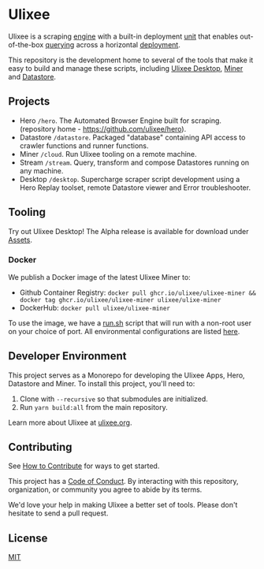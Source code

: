 # Ulixee

Ulixee is a scraping [engine][hero] with a built-in deployment [unit][datastore] that enables out-of-the-box [querying][stream] across a horizontal [deployment][cloud].

This repository is the development home to several of the tools that make it easy to build and manage these scripts, including [Ulixee Desktop](desktop), [Miner][cloud] and [Datastore][datastore].

## Projects

- Hero `/hero`. The Automated Browser Engine built for scraping. (repository home - https://github.com/ulixee/hero).
- Datastore `/datastore`. Packaged "database" containing API access to crawler functions and runner functions.
- Miner `/cloud`. Run Ulixee tooling on a remote machine.
- Stream `/stream`. Query, transform and compose Datastores running on any machine.
- Desktop `/desktop`. Supercharge scraper script development using a Hero Replay toolset, remote Datastore viewer and Error troubleshooter.

## Tooling

Try out Ulixee Desktop! The Alpha release is available for download under [Assets](https://github.com/ulixee/platform/releases/latest).

### Docker

We publish a Docker image of the latest Ulixee Miner to:
- Github Container Registry: `docker pull ghcr.io/ulixee/ulixee-miner && docker tag ghcr.io/ulixee/ulixee-miner ulixee/ulixe-miner`
- DockerHub: `docker pull ulixee/ulixee-miner`

To use the image, we have a [run.sh](./cloud/tools/docker/run.sh) script that will run with a non-root user on your choice of port. All environmental configurations are listed [here](./cloud/main/.env.defaults).

## Developer Environment

This project serves as a Monorepo for developing the Ulixee Apps, Hero, Datastore and Miner. To install this project, you'll need to:

1. Clone with `--recursive` so that submodules are initialized.
2. Run `yarn build:all` from the main repository.

Learn more about Ulixee at [ulixee.org](https://ulixee.org).

## Contributing

See [How to Contribute](https://ulixee.org/how-to-contribute) for ways to get started.

This project has a [Code of Conduct](https://ulixee.org/code-of-conduct). By interacting with this repository, organization, or community you agree to abide by its terms.

We'd love your help in making Ulixee a better set of tools. Please don't hesitate to send a pull request.

## License

[MIT](LICENSE.md)

[hero]: https://github.com/ulixee/hero
[datastore]: datastore
[stream]: ./
[cloud]: cloud
